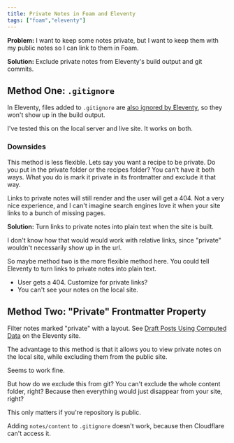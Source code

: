 ```yaml
---
title: Private Notes in Foam and Eleventy
tags: ["foam","eleventy"]
---
```


**Problem:** I want to keep some notes private, but I want to keep them with my public notes so I can link to them in Foam.

**Solution:**  Exclude private notes from Eleventy's build output and git commits.

## Method One: `.gitignore`

In Eleventy, files added to `.gitignore` are [also ignored by Eleventy](https://www.11ty.dev/docs/ignores/), so they won't show up in the build output.

I've tested this on the local server and live site. It works on both.

### Downsides

This method is less flexible. Lets say you want a recipe to be private. Do you put in the private folder or the recipes folder? You can't have it both ways. What you do is mark it private in its frontmatter and exclude it that way.

Links to private notes will still render and the user will get a 404. Not a very nice experience, and I can't imagine search engines love it when your site links to a bunch of missing pages.

**Solution:** Turn links to private notes into plain text when the site is built.

I don't know how that would would work with relative links, since "private" wouldn't necessarily show up in the url.

So maybe method two is the more flexible method here. You could tell Eleventy to turn links to private notes into plain text.

- User gets a 404. Customize for private links?
- You can't see your notes on the local site.

## Method Two: "Private" Frontmatter Property

Filter notes marked "private" with a layout. See [Draft Posts Using Computed Data](https://www.11ty.dev/docs/quicktips/draft-posts/) on the Eleventy site.

The advantage to this method is that it allows you to view private notes on the local site, while excluding them from the public site.

Seems to work fine.

But how do we exclude this from git? You can't exclude the whole content folder, right? Because then everything would just disappear from your site, right?

This only matters if you're repository is public.

Adding `notes/content` to `.gitignore` doesn't work, because then Cloudflare can't access it.
